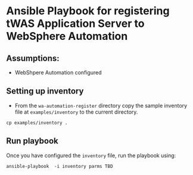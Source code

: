 # Ansible Playbook for registering tWAS Application Server to WebSphere Automation

## Assumptions:

 - WebShpere Automation configured

## Setting up inventory

- From the `wa-automation-register` directory copy the sample inventory file at `examples/inventory` to the  current directory.

```
cp examples/inventory .
```

## Run playbook

Once you have configured the `inventory` file, run the playbook using:

```
ansible-playbook  -i inventory parms TBD

```
